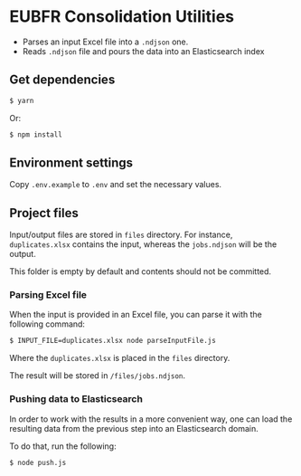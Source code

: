 # EUBFR Consolidation Utilities

- Parses an input Excel file into a `.ndjson` one.
- Reads `.ndjson` file and pours the data into an Elasticsearch index

## Get dependencies

```sh
$ yarn
```

Or:

```sh
$ npm install
```

## Environment settings

Copy `.env.example` to `.env` and set the necessary values.

## Project files

Input/output files are stored in `files` directory. For instance, `duplicates.xlsx` contains the input, whereas the `jobs.ndjson` will be the output.

This folder is empty by default and contents should not be committed.

### Parsing Excel file

When the input is provided in an Excel file, you can parse it with the following command:

```sh
$ INPUT_FILE=duplicates.xlsx node parseInputFile.js
```

Where the `duplicates.xlsx` is placed in the `files` directory.

The result will be stored in `/files/jobs.ndjson`.

### Pushing data to Elasticsearch

In order to work with the results in a more convenient way, one can load the resulting data from the previous step into an Elasticsearch domain.

To do that, run the following:

```sh
$ node push.js
```
